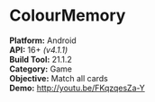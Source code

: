 # ColourMemory
<b>Platform:</b> Android<br>
<b>API:</b> 16+ <i>(v4.1.1)</i><br>
<b>Build Tool:</b> 21.1.2<br>
<b>Category:</b> Game<br>
<b>Objective:</b> Match all cards<br>
<b>Demo:</b> <a>http://youtu.be/FKqzqesZa-Y</a>
